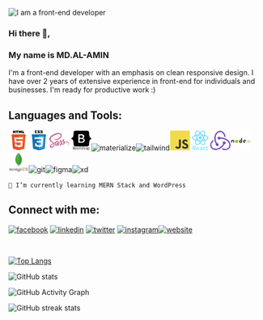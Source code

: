 ![I am a front-end developer](./image/mdalamin07.png)

### Hi there 👋,  
### My name is MD.AL-AMIN

I'm a front-end developer with an emphasis on clean responsive design. I have over 2 years of extensive experience in front-end for individuals and businesses.
I'm ready for productive work :)

## Languages and Tools:

<img src="https://raw.githubusercontent.com/devicons/devicon/master/icons/html5/html5-original-wordmark.svg" alt="html5" width="40" height="40" title="HTML" /><img src="https://raw.githubusercontent.com/devicons/devicon/master/icons/css3/css3-original-wordmark.svg" alt="css3" width="40" height="40" title="CSS" /><img src="https://raw.githubusercontent.com/devicons/devicon/master/icons/sass/sass-original.svg" alt="sass" width="40" height="40" title="Sass"/> <img src="https://raw.githubusercontent.com/devicons/devicon/master/icons/bootstrap/bootstrap-plain-wordmark.svg" alt="Bootstrap" width="40" height="40" title="Bootstrap" /><img src="https://raw.githubusercontent.com/prplx/svg-logos/5585531d45d294869c4eaab4d7cf2e9c167710a9/svg/materialize.svg" alt="materialize" width="40" height="40" title="Meterialize"/><img src="https://www.vectorlogo.zone/logos/tailwindcss/tailwindcss-icon.svg" alt="tailwind" width="40" height="40" title="Tailwind CSS"/><img src="https://raw.githubusercontent.com/devicons/devicon/master/icons/javascript/javascript-original.svg" alt="javascript" width="40" height="40" title="Javascript"/><img src="https://raw.githubusercontent.com/devicons/devicon/master/icons/react/react-original-wordmark.svg" alt="react" width="40" height="40" title="React"/><img src="https://raw.githubusercontent.com/devicons/devicon/master/icons/redux/redux-original.svg" alt="redux" width="40" height="40" title="Redux"/><img src="https://raw.githubusercontent.com/devicons/devicon/master/icons/nodejs/nodejs-original-wordmark.svg" alt="nodejs" width="40" height="40" title="Node js"/><img src="https://raw.githubusercontent.com/devicons/devicon/master/icons/mongodb/mongodb-original-wordmark.svg" alt="mongodb" width="40" height="40" title="Mongodb"/><img src="https://www.vectorlogo.zone/logos/git-scm/git-scm-icon.svg" alt="git" width="40" height="40" title="git"/><img src="https://www.vectorlogo.zone/logos/figma/figma-icon.svg" alt="figma" width="40" height="40" title="Figma"/><img src="https://cdn.worldvectorlogo.com/logos/adobe-xd.svg" alt="xd" width="40" height="40" title="Adobe XD"/>

```
🌱 I’m currently learning MERN Stack and WordPress 
```
## Connect with me:

[<img src="./image/facebook.png" alt='facebook' target="_blank" height='40'>](https://www.facebook.com/webmdalamin)
[<img src='./image/linkedin.png' alt='linkedin' target="_blank" height='40'>](https://www.linkedin.com/in/mdalamin75/)  [<img src='./image/twitter.png' alt='twitter' target="_blank" height='40'>](https://twitter.com/md_alamin75)
[<img src='./image/instagram.png' alt='instagram' target="_blank" height='40'>](https://www.instagram.com/md_alamin75/)[<img src='./image/coding.png' alt='website' target="_blank" height='40'>](https://mdalamin.netlify.app/)

<br/>

[![Top Langs](https://github-readme-stats.vercel.app/api/top-langs/?username=mdalamin75)](https://github.com/anuraghazra/github-readme-stats)

![GitHub stats](https://github-readme-stats.vercel.app/api?username=mdalamin75&show_icons=true)  

![GitHub Activity Graph](https://activity-graph.herokuapp.com/graph?username=mdalamin75)  

![GitHub streak stats](https://github-readme-streak-stats.herokuapp.com/?user=mdalamin75)  

